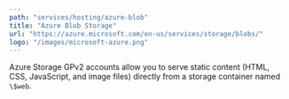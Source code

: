 ```yaml
---
path: "services/hosting/azure-blob"
title: "Azure Blob Storage"
url: "https://azure.microsoft.com/en-us/services/storage/blobs/"
logo: "/images/microsoft-azure.png"
---
```


Azure Storage GPv2 accounts allow you to serve static content (HTML, CSS, JavaScript, and image files) directly from a storage container named `\$web`.
